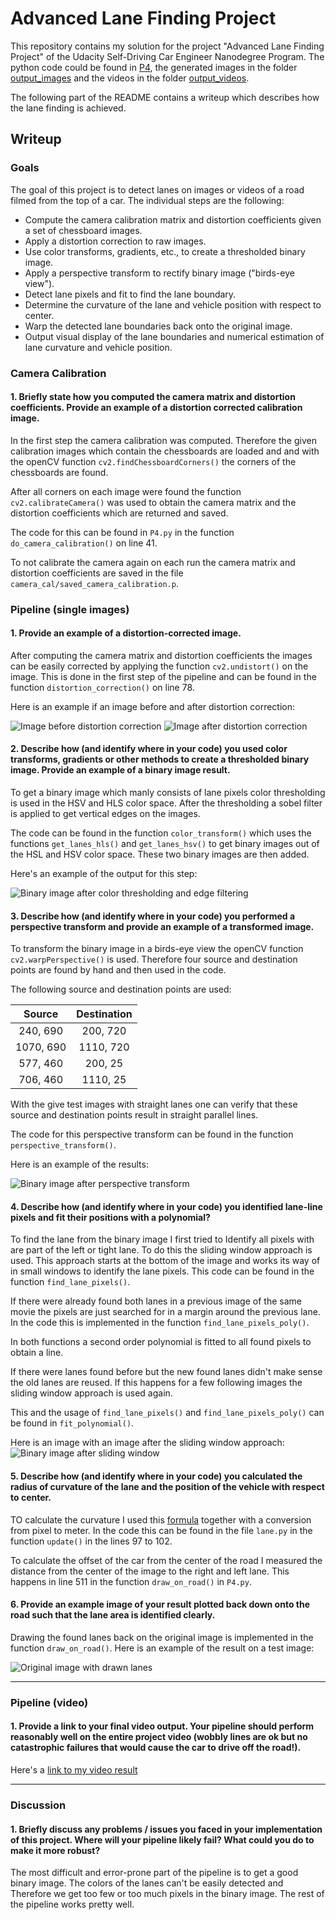 # **Advanced Lane Finding Project**

This repository contains my solution for the project "Advanced Lane Finding Project" of the Udacity Self-Driving Car Engineer Nanodegree Program. The python code could be found in [P4](P4.py), the generated images in the folder [output_images](output_images/) and the videos in the folder [output_videos](output_videos/).

The following part of the README contains a writeup which describes how the lane finding is achieved.

## Writeup

[//]: # (Image References)

[original]: ./writeup_images/original.png "Image before distortion correction"
[distortion_correction]: ./writeup_images/distortion_correction.png "Image before and after distortion correction"
[color_transform]: ./writeup_images/color_transform.png "Binary image after color thresholding and edge filtering"
[perspective_transform]: ./writeup_images/perspective_transform.png "Binary image after perspective transform"
[fit_polynomial]: ./writeup_images/fit_polynomial.png "Binary image after sliding window"
[processed_image]: ./writeup_images/processed_image.png "Original image with drawn lanes"


### Goals

The goal of this project is to detect lanes on images or videos of a road filmed from the top of a car. The individual steps are the following:

* Compute the camera calibration matrix and distortion coefficients given a set of chessboard images.
* Apply a distortion correction to raw images.
* Use color transforms, gradients, etc., to create a thresholded binary image.
* Apply a perspective transform to rectify binary image ("birds-eye view").
* Detect lane pixels and fit to find the lane boundary.
* Determine the curvature of the lane and vehicle position with respect to center.
* Warp the detected lane boundaries back onto the original image.
* Output visual display of the lane boundaries and numerical estimation of lane curvature and vehicle position.


### Camera Calibration

#### 1. Briefly state how you computed the camera matrix and distortion coefficients. Provide an example of a distortion corrected calibration image.

In the first step the camera calibration was computed. Therefore the given calibration images which contain the chessboards are loaded and and with the openCV function `cv2.findChessboardCorners()` the corners of the chessboards are found.

After all corners on each image were found the function `cv2.calibrateCamera()` was used to obtain the camera matrix and the distortion coefficients which are returned and saved.

The code for this can be found in `P4.py` in the function `do_camera_calibration()` on line 41.

To not calibrate the camera again on each run the camera matrix and distortion coefficients are saved in the file `camera_cal/saved_camera_calibration.p`.

### Pipeline (single images)

#### 1. Provide an example of a distortion-corrected image.

After computing the camera matrix and distortion coefficients the images can be easily corrected by applying the function `cv2.undistort()` on the image. This is done in the first step of the pipeline and can be found in the function `distortion_correction()` on line 78.

Here is an example if an image before and after distortion correction:

![Image before distortion correction][original]
![Image after distortion correction][distortion_correction]

#### 2. Describe how (and identify where in your code) you used color transforms, gradients or other methods to create a thresholded binary image.  Provide an example of a binary image result.

To get a binary image which manly consists of lane pixels color thresholding is used in the HSV and HLS color space. After the thresholding a sobel filter is applied to get vertical edges on the images.

The code can be found in the function `color_transform()` which uses the functions `get_lanes_hls()` and `get_lanes_hsv()` to get binary images out of the HSL and HSV color space. These two binary images are then added.

Here's an example of the output for this step:

![Binary image after color thresholding and edge filtering][color_transform]

#### 3. Describe how (and identify where in your code) you performed a perspective transform and provide an example of a transformed image.

To transform the binary image in a birds-eye view the openCV function `cv2.warpPerspective()` is used. Therefore four source and destination points are found by hand and then used in the code.  

The following source and destination points are used:

| Source        | Destination   |
|:-------------:|:-------------:|
| 240, 690      | 200, 720      |
| 1070, 690     | 1110, 720     |
| 577, 460      | 200, 25       |
| 706, 460      | 1110, 25      |

With the give test images with straight lanes one can verify that these source and destination points result in straight parallel lines.

The code for this perspective transform can be found in the function `perspective_transform()`.

Here is an example of the results:

![Binary image after perspective transform][perspective_transform]

#### 4. Describe how (and identify where in your code) you identified lane-line pixels and fit their positions with a polynomial?

To find the lane from the binary image I first tried to Identify all pixels with are part of the left or tight lane. To do this the sliding window approach is used. This approach starts at the bottom of the image and works its way of in small windows to identify the lane pixels. This code can be found in the function `find_lane_pixels()`.

If there were already found both lanes in a previous image of the same movie the pixels are just searched for in a margin around the previous lane. In the code this is implemented in the function `find_lane_pixels_poly()`.

In both functions a second order polynomial is fitted to all found pixels to obtain a line.

If there were lanes found before but the new found lanes didn't make sense the old lanes are reused. If this happens for a few following images the sliding window approach is used again.

This and the usage of `find_lane_pixels()` and `find_lane_pixels_poly()` can be found in `fit_polynomial()`.

Here is an image with an image after the sliding window approach:
![Binary image after sliding window][fit_polynomial]

#### 5. Describe how (and identify where in your code) you calculated the radius of curvature of the lane and the position of the vehicle with respect to center.

TO calculate the curvature I used this
[formula](https://www.intmath.com/applications-differentiation/8-radius-curvature.php) together with a conversion from pixel to meter. In the code this can be found in the file `lane.py` in the function `update()` in the lines 97 to 102.

To calculate the offset of the car from the center of the road I measured the distance from the center of the image to the right and left lane. This happens in line 511 in the function `draw_on_road()` in `P4.py`.


#### 6. Provide an example image of your result plotted back down onto the road such that the lane area is identified clearly.

Drawing the found lanes back on the original image is implemented in the function `draw_on_road()`.
Here is an example of the result on a test image:

![Original image with drawn lanes][processed_image]

---

### Pipeline (video)

#### 1. Provide a link to your final video output.  Your pipeline should perform reasonably well on the entire project video (wobbly lines are ok but no catastrophic failures that would cause the car to drive off the road!).

Here's a [link to my video result](output_videos/project_video.mp4)

---

### Discussion

#### 1. Briefly discuss any problems / issues you faced in your implementation of this project.  Where will your pipeline likely fail?  What could you do to make it more robust?

The most difficult and error-prone part of the pipeline is to get a good binary image. The colors of the lanes can't be easily detected and Therefore we get too few or too much pixels in the binary image.
The rest of the pipeline works pretty well.
